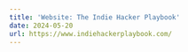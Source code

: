```yaml
---
title: 'Website: The Indie Hacker Playbook'
date: 2024-05-20
url: https://www.indiehackerplaybook.com/
---
```

